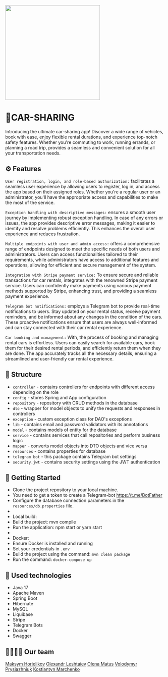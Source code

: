 <img src="https://img.uxwing.com/wp-content/themes/uxwing/download/transportation-automotive/car-sharing-icon.png" width="300" height="300">

# ﻿🚗CAR-SHARING
Introducing the ultimate car-sharing app! Discover a wide range of vehicles, book with ease, enjoy flexible rental durations, and experience top-notch safety features. Whether you're commuting to work, running errands, or planning a road trip, provides a seamless and convenient solution for all your transportation needs. 

## ⚙ Features 
`User registration, login, and role-based authorization:` facilitates a seamless user experience by allowing users to register, log in, and access the app based on their assigned roles. Whether you're a regular user or an administrator, you'll have the appropriate access and capabilities to make the most of the service.

`Exception handling with descriptive messages:` ensures a smooth user journey by implementing robust exception handling. In case of any errors or issues, the app provides descriptive error messages, making it easier to identify and resolve problems efficiently. This enhances the overall user experience and reduces frustration.

`Multiple endpoints with user and admin access:` offers a comprehensive range of endpoints designed to meet the specific needs of both users and administrators. Users can access functionalities tailored to their requirements, while administrators have access to additional features and operations, allowing for efficient and secure management of the system.

`Integration with Stripe payment service:` To ensure secure and reliable transactions for car rentals, integrates with the renowned Stripe payment service. Users can confidently make payments using various payment methods supported by Stripe, enhancing trust, and providing a seamless payment experience.

`Telegram bot notifications:` employs a Telegram bot to provide real-time notifications to users. Stay updated on your rental status, receive payment reminders, and be informed about any changes in the condition of the cars. These proactive notifications ensure that users are always well-informed and can stay connected with their car rental experience.

`Car booking and management:` With, the process of booking and managing rental cars is effortless. Users can easily search for available cars, book them for their desired rental periods, and efficiently return them when they are done. The app accurately tracks all the necessary details, ensuring a streamlined and user-friendly car rental experience.

## 📃 Structure
* `controller` - contains controllers for endpoints with different access depending on the role
* `config` - stores Spring and App configuration
* `repository` - repository with CRUD methods in the database
* `dto` - wrapper for model objects to unify the requests and responses in controllers
* `exception` - custom exception class for DAO's exceptions 
* `lib` - contains email and password validators with its annotations
* `model` - contains models of entity for the database
* `service` - contains services that call repositories and perform business logic
* `mapper` - сonverts model objects into DTO objects and vice versa
* `resources` - contains properties for database
* `telegram bot` - this package contains Telegram bot settings
* `security.jwt` - contains security settings using the JWT authentication

## 💾 Getting Started
-  Clone the project repository to your local machine.
-  You need to get a token to create a Telegram-bot https://t.me/BotFather
-  Configure the database connection parameters in the `resources/db.properties` file.
-  
-  Local build:
-  Build the project: mvn compile
-  Run the application: npm start or yarn start
-  
-  Docker:
-  Ensure Docker is installed and running
-  Set your credentials in `.env`
-  Build the project using the command: `mvn clean package`
-  Run the command: `docker-compose up`

## 🚀 Used technologies
- Java 17
- Apache Maven
- Spring Boot
- Hibernate
- MySQL
- Liquibase
- Stripe 
- Telegram Bots
- Docker
- Swagger

## 👨‍👩‍👧‍👦 Our team
[Maksym Horielikov](https://github.com/MaksymHorielikov)
[Olexandr Leshtaiev](https://github.com/AlexandLes)
[Olena Matus](https://github.com/HelenMatus)
[Volodymyr Prysiazhniuk](https://github.com/copypasterr)
[Kostiantyn Marchenko](https://github.com/KosMarch)
